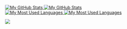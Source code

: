 <a href="https://github.com/itaditya#gh-dark-mode-only">
  <img src="https://github-readme-stats.vercel.app/api?username=AppleWorm&hide=contribs&show_icons=true&theme=dark#gh-dark-mode-only" alt="My GitHub Stats" />
</a>

<a href="https://github.com/itaditya#gh-light-mode-only">
  <img src="https://github-readme-stats.vercel.app/api?username=AppleWorm&hide=contribs&show_icons=true&theme=light#gh-light-mode-only" alt="My GitHub Stats" />
</a>

<br/>

<a href="https://github.com/itaditya#gh-dark-mode-only">
  <img src="https://github-readme-stats.vercel.app/api/top-langs/?username=AppleWorm&layout=compact&theme=dark#gh-light-mode-only" alt="My Most Used Languages" />
</a>

<a href="https://github.com/itaditya#gh-light-mode-only">
  <img src="https://github-readme-stats.vercel.app/api/top-langs/?username=AppleWorm&layout=compact&theme=light#gh-dark-mode-only" alt="My Most Used Languages" />
</a>

![](https://komarev.com/ghpvc/?username=AppleWorm&color=blueviolet)
<br>
